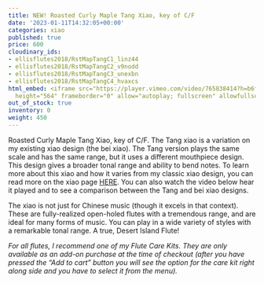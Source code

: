 ```yaml
---
title: NEW! Roasted Curly Maple Tang Xiao, key of C/F
date: '2023-01-11T14:32:05+00:00'
categories: xiao
published: true
price: 600
cloudinary_ids:
- ellisflutes2018/RstMapTangC1_linz44
- ellisflutes2018/RstMapTangC2_v9nodd
- ellisflutes2018/RstMapTangC3_unexbn
- ellisflutes2018/RstMapTangC4_hvaxcs
html_embed: <iframe src="https://player.vimeo.com/video/765838414?h=b6f5e4b5a1" width="640"
  height="564" frameborder="0" allow="autoplay; fullscreen" allowfullscreen></iframe>
out_of_stock: true
inventory: 0
weight: 450
---
```


Roasted Curly Maple Tang Xiao, key of C/F.   The Tang xiao is a variation on my existing xiao design (the bei xiao).  The Tang version plays the same scale and has the same range, but it uses a different mouthpiece design.  This design gives a broader tonal range and ability to bend notes.  To learn more about this xiao and how it varies from my classic xiao design, you can read more on the xiao page [HERE](https://www.ellisflutes.com/world-flutes/xiao).  You can also watch the video below hear it played and to see a comparison between the Tang and bei xiao designs.

The xiao is not just for Chinese music (though it excels in that context). These are fully-realized open-holed flutes with a tremendous range, and are ideal for many forms of music. You can play in a wide variety of styles with a remarkable tonal range. A true, Desert Island Flute! 

*For all flutes, I recommend one of my Flute Care Kits. They are only available as an add-on purchase at the time of checkout (after you have pressed the “Add to cart” button you will see the option for the care kit right along side and you have to select it from the menu).*